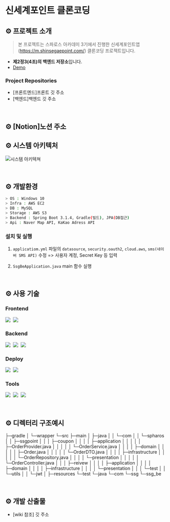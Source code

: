#  신세계포인트 클론코딩

## ⚙ 프로젝트 소개

> 본 프로젝트는 스파로스 아카데미 3기에서 진행한 신세계포인트앱(https://m.shinsegaepoint.com/) 클론코딩 프로젝트입니다.

- **제2정3(4조)의 백엔드 저장소**입니다.
- [Demo](https://ssgpoint-team4.shop/)

### Project Repositories

- [프론트엔드]프론트 깃 주소
- [백엔드]백엔드 깃 주소

&nbsp;

## ⚙ [Notion]노션 주소



## ⚙ 시스템 아키텍처
![시스템 아키텍쳐](https://github.com/Spharos4team/ssg-point-BE/assets/129583887/26f5a167-b7c5-45db-ad5a-df3474f410d3)

&nbsp;

## ⚙ 개발환경

```bash
> OS : Windows 10
> Infra : AWS EC2
> DB : MySQL
> Storage : AWS S3
> Backend : Spring Boot 3.1.4, Gradle(빌드), JPA(DB접근)
> Api : Naver Map API, KaKao Adress API
```

### 설치 및 실행

1. `applicatiom.yml` 파일의 `datasource`, `security.oauth2`, `cloud.aws`, `sms(네이버 SMS API)` 수정 => 사용자 계정, Secret Key 등 입력

2. `SsgBeApplication.java` main 함수 실행

&nbsp;

## ⚙ 사용 기술

### Frontend

<img src="https://img.shields.io/badge/Vscode-23a9f2?style=flat-square&logo=visual studio code&logoColor=white"/></a>&nbsp;
<img src="https://img.shields.io/badge/React-17b6e7?style=flat-square&logo=React&logoColor=white"/></a>&nbsp;

### Backend

<img src="https://img.shields.io/badge/Spring Boot-6DB33F?style=flat-square&logo=Spring Boot&logoColor=white"/></a>&nbsp;
<img src="https://img.shields.io/badge/Gradle-02303A?style=flat-square&logo=Gradle&logoColor=white"/></a>&nbsp;
<img src="https://img.shields.io/badge/JPA-0D86C1?style=flat-square&logo=JPA&logoColor=white"/></a>&nbsp;

### Deploy

<img src="https://img.shields.io/badge/Amazon EC2-FF9900?style=flat-square&logo=Amazon EC2&logoColor=white"/></a>&nbsp;
<img src="https://img.shields.io/badge/Amazon S3-569A31?style=flat-square&logo=Amazon S3&logoColor=white"/></a>&nbsp;


### Tools

<img src="https://img.shields.io/badge/IntelliJ-0052CC?style=flat-square&logo=IntelliJ&logoColor=white"/></a>&nbsp;
<img src="https://img.shields.io/badge/Github-000000?style=flat-square&logo=Github&logoColor=white"/></a>&nbsp;
<img src="https://img.shields.io/badge/Notion-fafafa?style=flat-square&logo=Notion&logoColor=black"/></a>&nbsp;

&nbsp;

## ⚙ 디렉터리 구조예시

├─gradle
│  └─wrapper
└─src
├─main
│  ├─java
│  │  └─com
│  │      └─spharos
│  │          ├─ssgpoint
│  │          │  ├─coupon
│  │          │  │  ├─application
│  │          │  │  │  ├─OrderProvider.java
│  │          │  │  │  └─OrderService.java
│  │          │  │  ├─domain
│  │          │  │  │  ├─Order.java
│  │          │  │  │  └─OrderDTO.java
│  │          │  │  ├─infrastructure
│  │          │  │  │  └─OrderRepository.java
│  │          │  │  └─presentation
│  │          │  │  │  └─OrderController.java
│  │          │  ├─reivew
│  │          │  │  ├─application
│  │          │  │  ├─domain
│  │          │  │  ├─infrastructure
│  │          │  │  └─presentation
│  │          │  └─test
│  │          └─utils
│  │              └─jwt
│  ├─resources
└─test
└─java
└─com
└─ssg
└─ssg_be

&nbsp;

## ⚙ 개발 산출물
- [wiki 참조] 깃 주소
